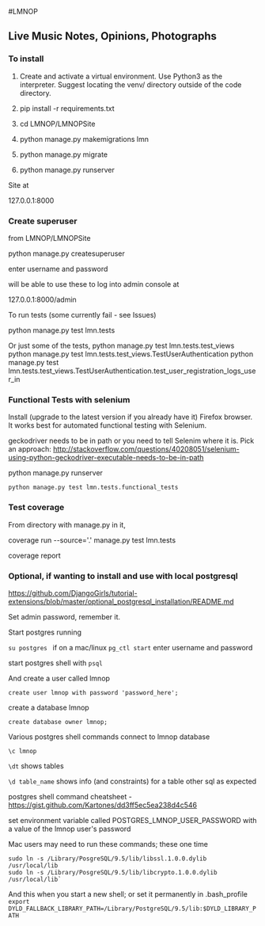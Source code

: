 #LMNOP

## Live Music Notes, Opinions, Photographs


### To install

1. Create and activate a virtual environment. Use Python3 as the interpreter. Suggest locating the venv/ directory outside of the code directory. 

2. pip install -r requirements.txt

3. cd LMNOP/LMNOPSite

4. python manage.py makemigrations lmn

5. python manage.py migrate

6. python manage.py runserver

Site at

127.0.0.1:8000

### Create superuser

from LMNOP/LMNOPSite

python manage.py createsuperuser

enter username and password

will be able to use these to log into admin console at

127.0.0.1:8000/admin

To run tests  (some currently fail - see Issues)

python manage.py test lmn.tests

Or just some of the tests,
python manage.py test lmn.tests.test_views
python manage.py test lmn.tests.test_views.TestUserAuthentication
python manage.py test lmn.tests.test_views.TestUserAuthentication.test_user_registration_logs_user_in


### Functional Tests with selenium

Install (upgrade to the latest version if you already have it) Firefox browser. It works best for automated functional testing with Selenium.

geckodriver needs to be in path or you need to tell Selenim where it is. Pick an approach: http://stackoverflow.com/questions/40208051/selenium-using-python-geckodriver-executable-needs-to-be-in-path

python manage.py runserver

```
python manage.py test lmn.tests.functional_tests
```

### Test coverage

From directory with manage.py in it,

coverage run --source='.' manage.py test lmn.tests

coverage report


### Optional, if wanting to install and use with local postgresql

https://github.com/DjangoGirls/tutorial-extensions/blob/master/optional_postgresql_installation/README.md

Set admin password, remember it.

Start postgres running

`su postgres ` if on a mac/linux
`pg_ctl start`  enter username and password

start postgres shell with `psql`

And create a user called lmnop

```
create user lmnop with password 'password_here';
```

create a database lmnop

```
create database owner lmnop;
```

Various postgres shell commands
connect to lmnop database

```
\c lmnop
```

`\dt`    shows tables

`\d table_name`   shows info (and constraints) for a table
other sql as expected

postgres shell command cheatsheet - https://gist.github.com/Kartones/dd3ff5ec5ea238d4c546

set environment variable called
POSTGRES_LMNOP_USER_PASSWORD
with a value of the lmnop user's password


Mac users may need to run these commands; these one time

```
sudo ln -s /Library/PosgreSQL/9.5/lib/libssl.1.0.0.dylib /usr/local/lib
sudo ln -s /Library/PosgreSQL/9.5/lib/libcrypto.1.0.0.dylib /usr/local/lib`
```

And this when you start a new shell; or set it permanently in .bash_profile
`export DYLD_FALLBACK_LIBRARY_PATH=/Library/PostgreSQL/9.5/lib:$DYLD_LIBRARY_PATH`
